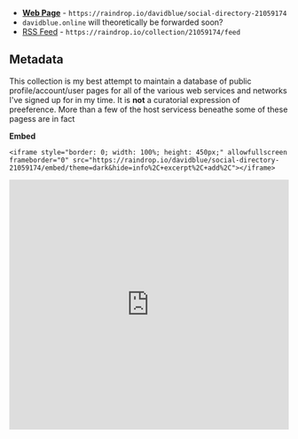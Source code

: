- [**Web Page**](https://raindrop.io/davidblue/social-directory-21059174) - `https://raindrop.io/davidblue/social-directory-21059174`
- `davidblue.online` will theoretically be forwarded soon?
- [RSS Feed](https://raindrop.io/collection/21059174/feed) - `https://raindrop.io/collection/21059174/feed`

## Metadata

This collection is my best attempt to maintain a database of public profile/account/user pages for all of the various web services and networks I've signed up for in my time. It is **not** a curatorial expression of preeference. More than a few of the host servicess beneathe some of these pagess are in fact 

**Embed**

```
<iframe style="border: 0; width: 100%; height: 450px;" allowfullscreen frameborder="0" src="https://raindrop.io/davidblue/social-directory-21059174/embed/theme=dark&hide=info%2C+excerpt%2C+add%2C"></iframe>
```

<iframe style="border: 0; width: 100%; height: 450px;" allowfullscreen frameborder="0" src="https://raindrop.io/davidblue/social-directory-21059174/embed/theme=light&hide=info%2C+excerpt%2C+add%2C"></iframe>